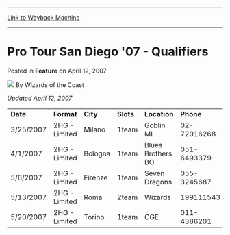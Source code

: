 
---
[Link to Wayback Machine](https://web.archive.org/web/20211022080154/https://magic.wizards.com/en/articles/archive/pro-tour-san-diego-07-qualifiers-2007-04-12)

[_metadata_:author]:- "Wizards of the Coast"
[_metadata_:description]:- "Updated April 12, 2007 Date Format City Slots Location Phone 3/25/2007 2HG - Limited Milano 1team Goblin MI 02-72016268 4/1/2007 2HG - Limited Bologna 1team Blues Brothers BO 051-6493379 5/6/2007 2HG - Limited Firenze 1team Seven Dragons 055-3245687 5/13/2007 2HG - Limited Roma 2team Wizards 199111543 5/20/2007 2HG - Limited Torino 1team CGE 011-4386201"
[_metadata_:generator]:- "Drupal 7 (http://drupal.org)"
[_metadata_:node]:- "641096"
[_metadata_:publish_date]:- "2007-04-12"
[_metadata_:source]:- "div-main-content"
[_metadata_:title]:- "Pro Tour San Diego '07 - Qualifiers"
[_metadata_:wayback_capture_timestamp]:- "2021-10-22 08:01:54"
[_metadata_:wayback_raw_url]:- "https://web.archive.org/web/20211022080154id_/https://magic.wizards.com/en/articles/archive/pro-tour-san-diego-07-qualifiers-2007-04-12"
[_metadata_:wayback_url]:- "https://magic.wizards.com/en/articles/archive/pro-tour-san-diego-07-qualifiers-2007-04-12"
---


Pro Tour San Diego '07 - Qualifiers
===================================



 Posted in **Feature**
 on April 12, 2007 






![](https://media.magic.wizards.com/styles/auth_small/public/images/person/wizards_author.jpg)
By Wizards of the Coast












*Updated April 12, 2007*




|  |  |  |  |  |  |
| --- | --- | --- | --- | --- | --- |
| **Date** | **Format** | **City** | **Slots** | **Location** | **Phone** |
| 3/25/2007 | 2HG - Limited | Milano | 1team | Goblin MI | 02-72016268 |
| 4/1/2007 | 2HG - Limited | Bologna | 1team | Blues Brothers BO | 051-6493379 |
| 5/6/2007 | 2HG - Limited | Firenze | 1team | Seven Dragons | 055-3245687 |
| 5/13/2007 | 2HG - Limited | Roma | 2team | Wizards | 199111543 |
| 5/20/2007 | 2HG - Limited | Torino | 1team | CGE | 011-4386201 |







